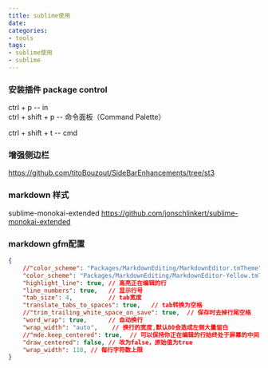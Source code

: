 ```yaml
---
title: sublime使用
date:
categories:
- tools
tags:
- sublime使用
- sublime
---
```


### 安装插件 package control
ctrl + p -- in  
ctrl + shift + p -- 命令面板（Command Palette）  

ctrl + shift + t -- cmd  


### 增强侧边栏
https://github.com/titoBouzout/SideBarEnhancements/tree/st3

### markdown 样式
sublime-monokai-extended
https://github.com/jonschlinkert/sublime-monokai-extended

### markdown gfm配置
```json
{
    //"color_scheme": "Packages/MarkdownEditing/MarkdownEditor.tmTheme",
    "color_scheme": "Packages/MarkdownEditing/MarkdownEditor-Yellow.tmTheme",
    "highlight_line": true, // 高亮正在编辑的行
    "line_numbers": true,   // 显示行号
    "tab_size": 4,          // tab宽度
    "translate_tabs_to_spaces": true,   // tab转换为空格
    //"trim_trailing_white_space_on_save": true,  // 保存时去掉行尾空格
    "word_wrap": true,      // 自动换行
    "wrap_width": "auto",    // 换行的宽度,默认80会造成左侧大量留白
    //"mde.keep_centered": true,  // 可以保持你正在编辑的行始终处于屏幕的中间
    "draw_centered": false, // 改为false，原始值为true
    "wrap_width": 110, // 每行字符数上限
}
```
